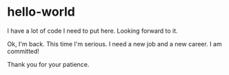 # hello-world

I have a lot of code I need to put here. Looking forward to it.

Ok, I'm back. This time I'm serious. I need a new job and a new
career. I am committed!

Thank you for your patience.
